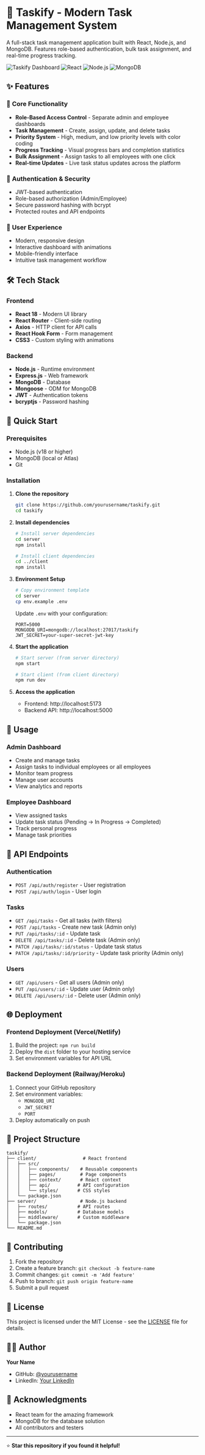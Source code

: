 # 🚀 Taskify - Modern Task Management System

A full-stack task management application built with React, Node.js, and MongoDB. Features role-based authentication, bulk task assignment, and real-time progress tracking.

![Taskify Dashboard](https://img.shields.io/badge/Status-Live-green)
![React](https://img.shields.io/badge/React-18.0-blue)
![Node.js](https://img.shields.io/badge/Node.js-18.0-green)
![MongoDB](https://img.shields.io/badge/MongoDB-Atlas-green)

## ✨ Features

### 🎯 **Core Functionality**
- **Role-Based Access Control** - Separate admin and employee dashboards
- **Task Management** - Create, assign, update, and delete tasks
- **Priority System** - High, medium, and low priority levels with color coding
- **Progress Tracking** - Visual progress bars and completion statistics
- **Bulk Assignment** - Assign tasks to all employees with one click
- **Real-time Updates** - Live task status updates across the platform

### 🔐 **Authentication & Security**
- JWT-based authentication
- Role-based authorization (Admin/Employee)
- Secure password hashing with bcrypt
- Protected routes and API endpoints

### 🎨 **User Experience**
- Modern, responsive design
- Interactive dashboard with animations
- Mobile-friendly interface
- Intuitive task management workflow

## 🛠️ Tech Stack

### Frontend
- **React 18** - Modern UI library
- **React Router** - Client-side routing
- **Axios** - HTTP client for API calls
- **React Hook Form** - Form management
- **CSS3** - Custom styling with animations

### Backend
- **Node.js** - Runtime environment
- **Express.js** - Web framework
- **MongoDB** - Database
- **Mongoose** - ODM for MongoDB
- **JWT** - Authentication tokens
- **bcryptjs** - Password hashing

## 🚀 Quick Start

### Prerequisites
- Node.js (v18 or higher)
- MongoDB (local or Atlas)
- Git

### Installation

1. **Clone the repository**
   ```bash
   git clone https://github.com/yourusername/taskify.git
   cd taskify
   ```

2. **Install dependencies**
   ```bash
   # Install server dependencies
   cd server
   npm install
   
   # Install client dependencies
   cd ../client
   npm install
   ```

3. **Environment Setup**
   ```bash
   # Copy environment template
   cd server
   cp env.example .env
   ```
   
   Update `.env` with your configuration:
   ```env
   PORT=5000
   MONGODB_URI=mongodb://localhost:27017/taskify
   JWT_SECRET=your-super-secret-jwt-key
   ```

4. **Start the application**
   ```bash
   # Start server (from server directory)
   npm start
   
   # Start client (from client directory)
   npm run dev
   ```

5. **Access the application**
   - Frontend: http://localhost:5173
   - Backend API: http://localhost:5000

## 📱 Usage

### Admin Dashboard
- Create and manage tasks
- Assign tasks to individual employees or all employees
- Monitor team progress
- Manage user accounts
- View analytics and reports

### Employee Dashboard
- View assigned tasks
- Update task status (Pending → In Progress → Completed)
- Track personal progress
- Manage task priorities

## 🔧 API Endpoints

### Authentication
- `POST /api/auth/register` - User registration
- `POST /api/auth/login` - User login

### Tasks
- `GET /api/tasks` - Get all tasks (with filters)
- `POST /api/tasks` - Create new task (Admin only)
- `PUT /api/tasks/:id` - Update task
- `DELETE /api/tasks/:id` - Delete task (Admin only)
- `PATCH /api/tasks/:id/status` - Update task status
- `PATCH /api/tasks/:id/priority` - Update task priority (Admin only)

### Users
- `GET /api/users` - Get all users (Admin only)
- `PUT /api/users/:id` - Update user (Admin only)
- `DELETE /api/users/:id` - Delete user (Admin only)

## 🌐 Deployment

### Frontend Deployment (Vercel/Netlify)
1. Build the project: `npm run build`
2. Deploy the `dist` folder to your hosting service
3. Set environment variables for API URL

### Backend Deployment (Railway/Heroku)
1. Connect your GitHub repository
2. Set environment variables:
   - `MONGODB_URI`
   - `JWT_SECRET`
   - `PORT`
3. Deploy automatically on push

## 📁 Project Structure

```
taskify/
├── client/                 # React frontend
│   ├── src/
│   │   ├── components/    # Reusable components
│   │   ├── pages/         # Page components
│   │   ├── context/       # React context
│   │   ├── api/          # API configuration
│   │   └── styles/       # CSS styles
│   └── package.json
├── server/                # Node.js backend
│   ├── routes/           # API routes
│   ├── models/           # Database models
│   ├── middleware/       # Custom middleware
│   └── package.json
└── README.md
```

## 🤝 Contributing

1. Fork the repository
2. Create a feature branch: `git checkout -b feature-name`
3. Commit changes: `git commit -m 'Add feature'`
4. Push to branch: `git push origin feature-name`
5. Submit a pull request

## 📄 License

This project is licensed under the MIT License - see the [LICENSE](LICENSE) file for details.

## 👨‍💻 Author

**Your Name**
- GitHub: [@yourusername](https://github.com/yourusername)
- LinkedIn: [Your LinkedIn](https://linkedin.com/in/yourprofile)

## 🙏 Acknowledgments

- React team for the amazing framework
- MongoDB for the database solution
- All contributors and testers

---

⭐ **Star this repository if you found it helpful!**